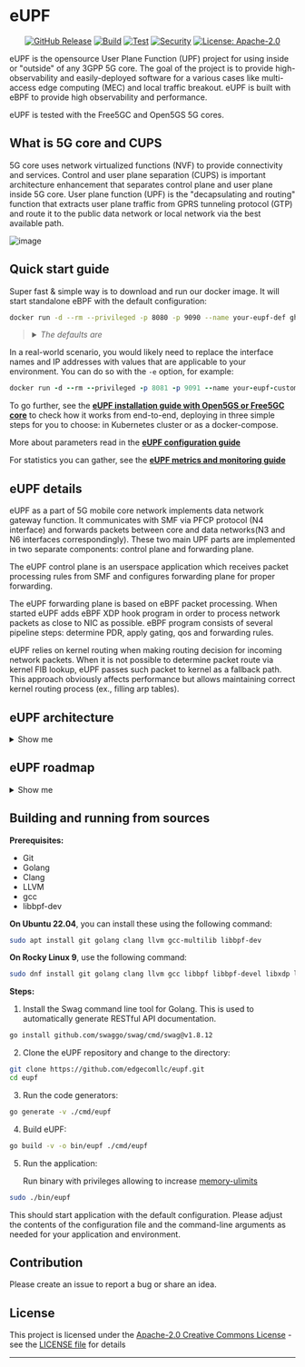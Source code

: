 # eUPF

<div align="center">

[![GitHub Release][release-img]][release]
[![Build][build-img]][build]
[![Test][test-img]][test]
[![Security][security-test-img]][security-test]
[![License: Apache-2.0][license-img]][license]

</div>

eUPF is the opensource User Plane Function (UPF) project for using inside or "outside" of any 3GPP 5G core. The goal of the project is to provide high-observability and easily-deployed software for a various cases like multi-access edge computing (MEC) and local traffic breakout. eUPF is built with eBPF to provide high observability and performance.

 eUPF is tested with the Free5GC and Open5GS 5G cores.

## What is 5G core and CUPS

5G core uses network virtualized functions (NVF) to provide connectivity and services.
Control and user plane separation (CUPS) is important architecture enhancement that separates control plane and user plane inside 5G core.
User plane function (UPF) is the "decapsulating and routing" function that extracts user plane traffic from GPRS tunneling protocol (GTP) and route it to the public data network or local network via the best available path.

![image](https://user-images.githubusercontent.com/119619173/233130952-e5634aff-b177-4274-a2d7-0e51a5488e5d.png)

## Quick start guide

Super fast & simple way is to download and run our docker image. It will start standalone eBPF with the default configuration:
```bash
docker run -d --rm --privileged -p 8080 -p 9090 --name your-eupf-def ghcr.io/edgecomllc/eupf:main
```
<blockquote><details><summary><i>The defaults are</i></summary>
<p>

   - UPF_INTERFACE_NAME=lo    *network interfaces handling N3 (GTP) & N6 (SGi) traffic.*
   - UPF_N3_ADDRESS=127.0.0.1 *IPv4 address for N3 interface*
   - UPF_XDP_ATTACH_MODE=generic *Kernel-level implementation. For evaluation purpose.*
   - UPF_API_ADDRESS=:8080    *Local address:portTCP for serving [REST API](api.md) server*
   - UPF_PFCP_ADDRESS=:8805   *Local address:portTCP that PFCP server will listen to*
   - UPF_METRICS_ADDRESS=:9090   *Local address:portTCP  for serving Prometheus mertrics endpoint.*
   - UPF_PFCP_NODE_ID=127.0.0.1  *Local NodeID for PFCP protocol. Format is IPv4 address.*

</p>
</details> </blockquote>
</p>

In a real-world scenario, you would likely need to replace the interface names and IP addresses with values that are applicable to your environment. You can do so with the `-e` option, for example:

```ruby
docker run -d --rm --privileged -p 8081 -p 9091 --name your-eupf-custom -e UPF_INTERFACE_NAME="[eth0, n6]" -e UPF_XDP_ATTACH_MODE=generic -e UPF_API_ADDRESS=:8081 -e UPF_PFCP_ADDRESS=:8806 -e UPF_METRICS_ADDRESS=:9091 -e UPF_PFCP_NODE_ID=10.100.50.241 -e UPF_N3_ADDRESS=10.100.50.233 ghcr.io/edgecomllc/eupf:main
```


To go further, see the **[eUPF installation guide with Open5GS or Free5GC core](./docs/install.md)** to check how it works from end-to-end, deploying in three simple steps for you to choose: in Kubernetes cluster or as a docker-compose.

More about parameters read in the **[eUPF configuration guide](./docs/Configuration.md)**

For statistics you can gather, see the **[eUPF metrics and monitoring guide](./docs/metrics.md)**

## eUPF details

eUPF as a part of 5G mobile core network implements data network gateway function. It communicates with SMF via PFCP protocol (N4 interface) and forwards packets between core and data networks(N3 and N6 interfaces correspondingly). These two main UPF parts are implemented in two separate components: control plane and forwarding plane.

The eUPF control plane is an userspace application which receives packet processing rules from SMF and configures forwarding plane for proper forwarding.

The eUPF forwarding plane is based on eBPF packet processing. When started eUPF adds eBPF XDP hook program in order to process network packets as close to NIC as possible. eBPF program consists of several pipeline steps: determine PDR, apply gating, qos and forwarding rules.

eUPF relies on kernel routing when making routing decision for incoming network packets. When it is not possible to determine packet route via kernel FIB lookup, eUPF passes such packet to kernel as a fallback path. This approach obviously affects performance but allows maintaining correct kernel routing process (ex., filling arp tables).

## eUPF architecture

<details><summary>Show me</summary>

### Eagle-eye overview

![UPF-Arch2](https://user-images.githubusercontent.com/20152142/207142700-cc3f17a5-203f-4b43-b712-a518cb627968.png)

### Detailed architecture
![image](https://user-images.githubusercontent.com/20152142/228003420-0a2be83e-095e-4ad4-8635-0eb434951a3e.png)

### Current limitation

- Only one PDR in PFCP session per direction
- Only single FAR supported
- Only XDP generic mode

### Packet forwarding pipeline

![UPF-Forwarding](https://user-images.githubusercontent.com/20152142/207142725-0af400bb-8ff8-4f36-93bd-3c461c0e7ce4.png)
</details>

## eUPF roadmap

<details><summary>Show me</summary>

### Control plane

- [x]  PFCP Association Setup/Release and Heartbeats
- [x]  Session Establishment/Modification with support for PFCP entities such as Packet Detection Rules (PDRs), Forwarding Action Rules (FARs), QoS Enforcement Rules (QERs).
- [ ]  UPF-initiated PFCP association
- [ ]  UPF-based UE IP address assignment

### Data plane

- [x]  IPv4 support
- [x]  N3, N4, N6 interfaces
- [x]  Single & Multi-port support
- [x]  Static IP routing
- [x]  Basic QoS support with per-session rate limiting
- [ ]  I-UPF/A-UPF ULCL/Branching (N9 interface)

### Management plane
- [x]  Free5gc compatibility
- [x]  Open5gs compatibility
- [x]  Integration with Prometheus for exporting PFCP and data plane-level metrics
- [ ]  Monitoring/Debugging capabilities using tcpdump and cli

### 3GPP specs compatibility
- [ ]  `FTUP` F-TEID allocation / release in the UP function is supported by the UP function.
- [ ]  `UEIP` Allocating UE IP addresses or prefixes.
- [ ]  `SSET` PFCP sessions successively controlled by different SMFs of a same SMF Set.
- [ ]  `MPAS` Multiple PFCP associations to the SMFs in an SMF set.
- [ ]  `QFQM` Per QoS flow per UE QoS monitoring.
- [ ]  `GPQM` Per GTP-U Path QoS monitoring.
- [ ]  `RTTWP` RTT measurements towards the UE Without PMF.

 </details>

## Building and running from sources

**Prerequisites:**

- Git
- Golang
- Clang
- LLVM
- gcc
- libbpf-dev

**On Ubuntu 22.04**, you can install these using the following command:

```bash
sudo apt install git golang clang llvm gcc-multilib libbpf-dev
```

**On Rocky Linux 9**, use the following command:

```bash
sudo dnf install git golang clang llvm gcc libbpf libbpf-devel libxdp libxdp-devel xdp-tools bpftool kernel-headers
```

**Steps:**

1. Install the Swag command line tool for Golang. This is used to automatically generate RESTful API documentation.

```bash
go install github.com/swaggo/swag/cmd/swag@v1.8.12
```

2. Clone the eUPF repository and change to the directory:

```bash
git clone https://github.com/edgecomllc/eupf.git
cd eupf
```

3. Run the code generators:

```bash
go generate -v ./cmd/eupf
```

4. Build eUPF:

```bash
go build -v -o bin/eupf ./cmd/eupf
```
5. Run the application:

   Run binary with privileges allowing to increase [memory-ulimits](https://prototype-kernel.readthedocs.io/en/latest/bpf/troubleshooting.html#memory-ulimits)

```bash
sudo ./bin/eupf
```

This should start application with the default configuration. Please adjust the contents of the configuration file and the command-line arguments as needed for your application and environment.



## Contribution

Please create an issue to report a bug or share an idea.

## License
This project is licensed under the [Apache-2.0 Creative Commons License](https://www.apache.org/licenses/LICENSE-2.0) - see the [LICENSE file](./LICENSE) for details

---

[release]: https://github.com/edgecomllc/eupf/releases
[release-img]: https://img.shields.io/github/release/edgecomllc/eupf.svg?logo=github
[build]: https://github.com/edgecomllc/eupf/actions/workflows/build.yml
[build-img]: https://github.com/edgecomllc/eupf/actions/workflows/build.yml/badge.svg
[test]: https://github.com/edgecomllc/eupf/actions/workflows/test.yml
[test-img]: https://github.com/edgecomllc/eupf/actions/workflows/test.yml/badge.svg
[security-test]: https://github.com/edgecomllc/eupf/actions/workflows/trivy.yml
[security-test-img]: https://github.com/edgecomllc/eupf/actions/workflows/trivy.yml/badge.svg
[license]: https://github.com/edgecomllc/eupf/blob/main/LICENSE
[license-img]: https://img.shields.io/badge/License-Apache%202.0-blue.svg
